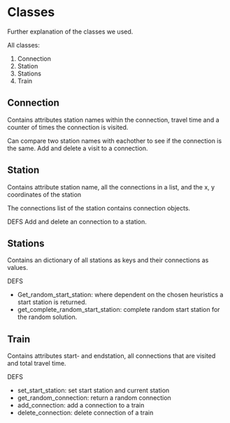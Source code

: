 # Classes

Further explanation of the classes we used.

All classes:
1. Connection
1. Station
1. Stations
1. Train

## Connection
Contains attributes station names within the connection, travel time and a
counter of times the connection is visited.

Can compare two station names with eachother to see if the connection is the
same. Add and delete a visit to a connection.

## Station
Contains attribute station name, all the connections in a list, and the x, y
coordinates of the station

The connections list of the station contains connection objects.

DEFS
Add and delete an connection to a station.

## Stations
Contains an dictionary of all stations as keys and their connections as
values.

DEFS
- Get_random_start_station: where dependent on the chosen heuristics a start
station is returned.
- get_complete_random_start_station: complete random start station for the random solution.

## Train
Contains attributes start- and endstation, all connections that are visited
and total travel time.

DEFS
- set_start_station: set start station and current station
- get_random_connection: return a random connection
- add_connection: add a connection to a train
- delete_connection: delete connection of a train
